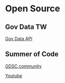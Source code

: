 # Open Source

## Gov Data TW
[Gov Data API](https://data.gov.tw/)

## Summer of Code

[ GDSC community ](https://gdsc.community.dev/events/details/developer-student-clubs-national-taiwan-normal-university-presents-ruan-shi-li-gong-zuo-fang-er-shu-jia-yao-zuo-shi-mo-dang-ran-shi-can-jia-google-summer-of-codea-lets-talk-about-google-summer-of-code/)

[Youtube](https://www.youtube.com/watch?v=CLjVUEl-XsM)